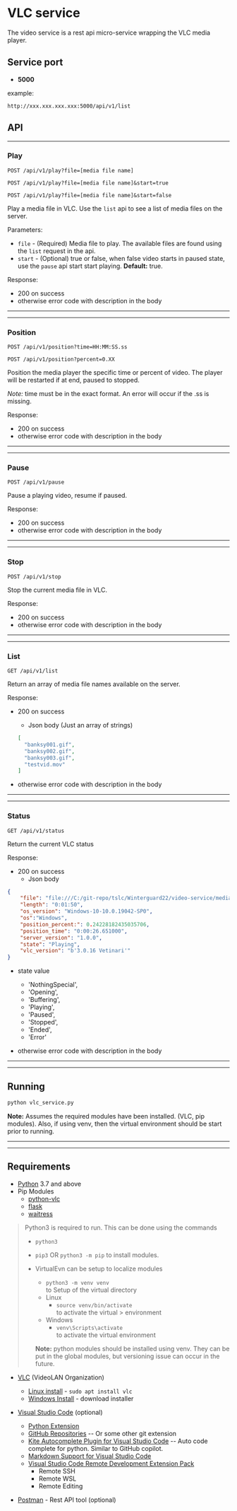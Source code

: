 # VLC service

The video service is a rest api micro-service wrapping the VLC media player.

## Service port

* **5000**

example:

```http
http://xxx.xxx.xxx.xxx:5000/api/v1/list
```

## API

___

### Play

`POST /api/v1/play?file=[media file name]`

`POST /api/v1/play?file=[media file name]&start=true`

`POST /api/v1/play?file=[media file name]&start=false`

Play a media file in VLC. Use the `list` api to see a list of media files on the server.

Parameters:

* `file` - (Required) Media file to play.  The available files are found using the `list` request in the api.
* `start` - (Optional) true or false, when false video starts in paused state, use the `pause` api start start playing. **Default:** true.

Response:

* 200 on success
* otherwise error code with description in the body

___
___

### Position

`POST /api/v1/position?time=HH:MM:SS.ss`

`POST /api/v1/position?percent=0.XX`

Position the media player the specific time or percent of video. The player will be restarted if at end, paused to stopped.  

*Note:* time must be in the exact format.
An error will occur if the .ss is missing.

Response:

* 200 on success
* otherwise error code with description in the body

___
___

### Pause

`POST /api/v1/pause`

Pause a playing video, resume if paused.

Response:

* 200 on success
* otherwise error code with description in the body

___

___

### Stop

`POST /api/v1/stop`

Stop the current media file in VLC.

Response:

* 200 on success
* otherwise error code with description in the body

___

___

### List

`GET /api/v1/list`

Return an array of media file names available on the server.

Response:

* 200 on success
  * Json body (Just an array of strings)

  ```json
  [
    "banksy001.gif",
    "banksy002.gif",
    "banksy003.gif",
    "testvid.mov"
  ]
  ```

* otherwise error code with description in the body

___

___

### Status

`GET /api/v1/status`

Return the current VLC status

Response:

* 200 on success
  * Json body

```json
{
    "file": "file:///C:/git-repo/tslc/Winterguard22/video-service/media/testvid.mov",
    "length": "0:01:50",
    "os_version": "Windows-10-10.0.19042-SP0",
    "os":"Windows",
    "position_percent:": 0.24228182435035706,
    "position_time": "0:00:26.651000",
    "server_version": "1.0.0",
    "state": "Playing",
    "vlc_version": "b'3.0.16 Vetinari'"
}
```

* state value
  * 'NothingSpecial',
  * 'Opening',
  * 'Buffering',
  * 'Playing',
  * 'Paused',
  * 'Stopped',
  * 'Ended',
  * 'Error'

* otherwise error code with description in the body

___
___

## Running

```bash
python vlc_service.py
```

**Note:** Assumes the required modules have been installed. (VLC, pip modules).  Also, if using venv, then the virtual environment should be start prior to running.

___
___

## Requirements

* [Python](https://www.python.org/downloads/) 3.7 and above
* Pip Modules
  * [python-vlc](https://pypi.org/project/python-vlc/)
  * [flask](https://pypi.org/project/Flask/)
  * [waitress](https://pypi.org/project/waitress/)

> Python3 is required to run.  This can be done using the commands
>
> * `python3`
> * `pip3` OR `python3 -m pip`  to install modules.
> * VirtualEvn can be setup to localize modules
>   * `python3 -m venv venv` <br> to Setup of the virtual directory
>   * Linux
>     * `source venv/bin/activate` <br> to activate the virtual > environment
>   * Windows
>     * `venv\Scripts\activate` <br> to activate the virtual environment
>
>   **Note:** python modules should be installed using venv.  They can be put in the global modules, but versioning issue can occur in the future.

* [VLC](https://www.videolan.org/) (VideoLAN Organization)
  * [Linux install](https://www.videolan.org/vlc/download-debian.html) -  `sudo apt install vlc`
  * [Windows Install](https://www.videolan.org/vlc/download-windows.html) - download installer

* [Visual Studio Code](https://code.visualstudio.com/) (optional)
  * [Python Extension](https://marketplace.visualstudio.com/items?itemName=ms-python.python)
  * [GitHub Repositories](https://marketplace.visualstudio.com/items?itemName=GitHub.remotehub) -- Or some other git extension
  * [Kite Autocomplete Plugin for Visual Studio Code](https://marketplace.visualstudio.com/items?itemName=kiteco.kite) -- Auto code complete for python.  Similar to GitHub copilot.
  * [Markdown Support for Visual Studio Code](https://marketplace.visualstudio.com/items?itemName=yzhang.markdown-all-in-one)
  * [Visual Studio Code Remote Development Extension Pack](https://marketplace.visualstudio.com/items?itemName=ms-vscode-remote.vscode-remote-extensionpack)
    * Remote SSH
    * Remote WSL
    * Remote Editing
* [Postman](https://www.postman.com/) - Rest API tool (optional)
